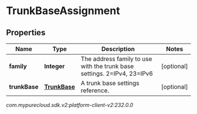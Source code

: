 # TrunkBaseAssignment


## Properties

| Name | Type | Description | Notes |
| ------------ | ------------- | ------------- | ------------- |
| **family** | **Integer** | The address family to use with the trunk base settings. 2=IPv4, 23=IPv6 |  [optional] |
| **trunkBase** | [**TrunkBase**](TrunkBase) | A trunk base settings reference. |  [optional] |




_com.mypurecloud.sdk.v2:platform-client-v2:232.0.0_
